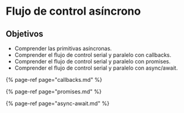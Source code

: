 # Flujo de control asíncrono

## Objetivos

* Comprender las primitivas asíncronas.
* Comprender el flujo de control serial y paralelo con callbacks.
* Comprender el flujo de control serial y paralelo con promises.
* Comprender el flujo de control serial y paralelo con async/await.

{% page-ref page="callbacks.md" %}

{% page-ref page="promises.md" %}

{% page-ref page="async-await.md" %}





